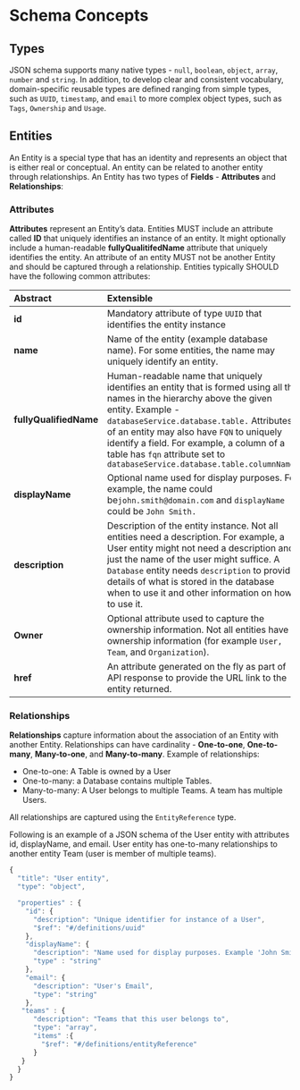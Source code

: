 # Schema Concepts

## Types

JSON schema supports many native types - `null`, `boolean`, `object`, `array`, `number` and `string`. In addition, to develop clear and consistent vocabulary, domain-specific reusable types are defined ranging from simple types, such as `UUID`, `timestamp`, and `email` to more complex object types, such as `Tags`, `Ownership` and `Usage`.

## Entities

An Entity is a special type that has an identity and represents an object that is either real or conceptual. An entity can be related to another entity through relationships. An Entity has two types of **Fields** - **Attributes** and **Relationships**:

### **Attributes**

**Attributes** represent an Entity’s data. Entities MUST include an attribute called **ID** that uniquely identifies an instance of an entity. It might optionally include a human-readable **fullyQualitifedName** attribute that uniquely identifies the entity. An attribute of an entity MUST not be another Entity and should be captured through a relationship. Entities typically SHOULD have the following common attributes:

| Abstract | Extensible |
| :--- | :--- |
| **id** | Mandatory attribute of type `UUID` that identifies the entity instance |
| **name** | Name of the entity \(example database name\). For some entities, the name may uniquely identify an entity. |
| **fullyQualifiedName** | Human-readable name that uniquely identifies an entity that is formed using all the names in the hierarchy above the given entity. Example - `databaseService.database.table.` Attributes of an entity may also have `FQN` to uniquely identify a field. For example, a column of a table has `fqn` attribute set to `databaseService.database.table.columnName.` |
| **displayName** | Optional name used for display purposes. For example, the name could be`john.smith@domain.com` and `displayName` could be `John Smith.` |
| **description** | Description of the entity instance. Not all entities need a description. For example, a User entity might not need a description and just the name of the user might suffice. A `Database` entity needs `description` to provide details of what is stored in the database when to use it and other information on how to use it. |
| **Owner** | Optional attribute used to capture the ownership information. Not all entities have ownership information \(for example `User, Team`, and `Organization`\). |
| **href** | An attribute generated on the fly as part of API response to provide the URL link to the entity returned. |

### **Relationships**

**Relationships** capture information about the association of an Entity with another Entity. Relationships can have cardinality - **One-to-one**, **One-to-many**, **Many-to-one**, and **Many-to-many**. Example of relationships:

* One-to-one: A Table is owned by a User
* One-to-many: a Database contains multiple Tables.
* Many-to-many: A User belongs to multiple Teams. A team has multiple Users.

All relationships are captured using the `EntityReference` type.

Following is an example of a JSON schema of the User entity with attributes id, displayName, and email. User entity has one-to-many relationships to another entity Team \(user is member of multiple teams\).

```javascript
{
  "title": "User entity",
  "type": "object",

  "properties" : {
    "id": {
      "description": "Unique identifier for instance of a User",
      "$ref": "#/definitions/uuid"
    },
    "displayName": {
      "description": "Name used for display purposes. Example 'John Smith'",
      "type" : "string"
    },
    "email": {
      "description": "User's Email",
      "type": "string"
    },
   "teams" : {
      "description": "Teams that this user belongs to",
      "type": "array",
      "items" :{
        "$ref": "#/definitions/entityReference"
      }
   }
  }
}
```

